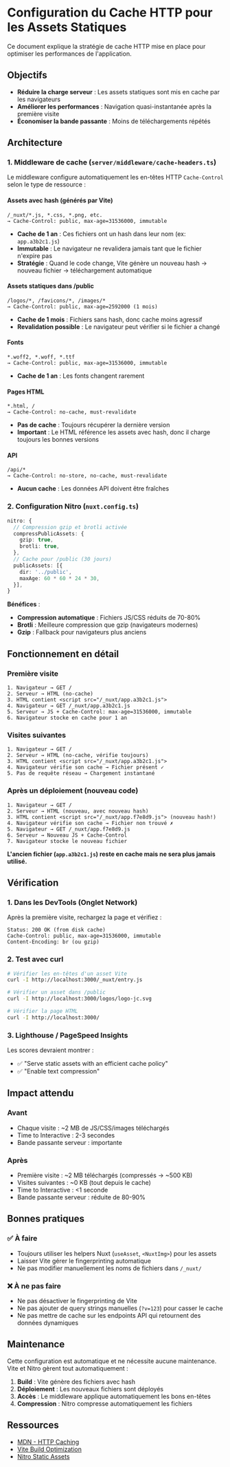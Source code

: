 # Configuration du Cache HTTP pour les Assets Statiques

Ce document explique la stratégie de cache HTTP mise en place pour optimiser les performances de l'application.

## Objectifs

- **Réduire la charge serveur** : Les assets statiques sont mis en cache par les navigateurs
- **Améliorer les performances** : Navigation quasi-instantanée après la première visite
- **Économiser la bande passante** : Moins de téléchargements répétés

## Architecture

### 1. Middleware de cache (`server/middleware/cache-headers.ts`)

Le middleware configure automatiquement les en-têtes HTTP `Cache-Control` selon le type de ressource :

#### Assets avec hash (générés par Vite)

```
/_nuxt/*.js, *.css, *.png, etc.
→ Cache-Control: public, max-age=31536000, immutable
```

- **Cache de 1 an** : Ces fichiers ont un hash dans leur nom (ex: `app.a3b2c1.js`)
- **Immutable** : Le navigateur ne revalidera jamais tant que le fichier n'expire pas
- **Stratégie** : Quand le code change, Vite génère un nouveau hash → nouveau fichier → téléchargement automatique

#### Assets statiques dans /public

```
/logos/*, /favicons/*, /images/*
→ Cache-Control: public, max-age=2592000 (1 mois)
```

- **Cache de 1 mois** : Fichiers sans hash, donc cache moins agressif
- **Revalidation possible** : Le navigateur peut vérifier si le fichier a changé

#### Fonts

```
*.woff2, *.woff, *.ttf
→ Cache-Control: public, max-age=31536000, immutable
```

- **Cache de 1 an** : Les fonts changent rarement

#### Pages HTML

```
*.html, /
→ Cache-Control: no-cache, must-revalidate
```

- **Pas de cache** : Toujours récupérer la dernière version
- **Important** : Le HTML référence les assets avec hash, donc il charge toujours les bonnes versions

#### API

```
/api/*
→ Cache-Control: no-store, no-cache, must-revalidate
```

- **Aucun cache** : Les données API doivent être fraîches

### 2. Configuration Nitro (`nuxt.config.ts`)

```typescript
nitro: {
  // Compression gzip et brotli activée
  compressPublicAssets: {
    gzip: true,
    brotli: true,
  },
  // Cache pour /public (30 jours)
  publicAssets: [{
    dir: '../public',
    maxAge: 60 * 60 * 24 * 30,
  }],
}
```

**Bénéfices** :

- **Compression automatique** : Fichiers JS/CSS réduits de 70-80%
- **Brotli** : Meilleure compression que gzip (navigateurs modernes)
- **Gzip** : Fallback pour navigateurs plus anciens

## Fonctionnement en détail

### Première visite

```
1. Navigateur → GET /
2. Serveur → HTML (no-cache)
3. HTML contient <script src="/_nuxt/app.a3b2c1.js">
4. Navigateur → GET /_nuxt/app.a3b2c1.js
5. Serveur → JS + Cache-Control: max-age=31536000, immutable
6. Navigateur stocke en cache pour 1 an
```

### Visites suivantes

```
1. Navigateur → GET /
2. Serveur → HTML (no-cache, vérifie toujours)
3. HTML contient <script src="/_nuxt/app.a3b2c1.js">
4. Navigateur vérifie son cache → Fichier présent ✓
5. Pas de requête réseau → Chargement instantané
```

### Après un déploiement (nouveau code)

```
1. Navigateur → GET /
2. Serveur → HTML (nouveau, avec nouveau hash)
3. HTML contient <script src="/_nuxt/app.f7e8d9.js"> (nouveau hash!)
4. Navigateur vérifie son cache → Fichier non trouvé ✗
5. Navigateur → GET /_nuxt/app.f7e8d9.js
6. Serveur → Nouveau JS + Cache-Control
7. Navigateur stocke le nouveau fichier
```

**L'ancien fichier (`app.a3b2c1.js`) reste en cache mais ne sera plus jamais utilisé.**

## Vérification

### 1. Dans les DevTools (Onglet Network)

Après la première visite, rechargez la page et vérifiez :

```
Status: 200 OK (from disk cache)
Cache-Control: public, max-age=31536000, immutable
Content-Encoding: br (ou gzip)
```

### 2. Test avec curl

```bash
# Vérifier les en-têtes d'un asset Vite
curl -I http://localhost:3000/_nuxt/entry.js

# Vérifier un asset dans /public
curl -I http://localhost:3000/logos/logo-jc.svg

# Vérifier la page HTML
curl -I http://localhost:3000/
```

### 3. Lighthouse / PageSpeed Insights

Les scores devraient montrer :

- ✅ "Serve static assets with an efficient cache policy"
- ✅ "Enable text compression"

## Impact attendu

### Avant

- Chaque visite : ~2 MB de JS/CSS/images téléchargés
- Time to Interactive : 2-3 secondes
- Bande passante serveur : importante

### Après

- Première visite : ~2 MB téléchargés (compressés → ~500 KB)
- Visites suivantes : ~0 KB (tout depuis le cache)
- Time to Interactive : <1 seconde
- Bande passante serveur : réduite de 80-90%

## Bonnes pratiques

### ✅ À faire

- Toujours utiliser les helpers Nuxt (`useAsset`, `<NuxtImg>`) pour les assets
- Laisser Vite gérer le fingerprinting automatique
- Ne pas modifier manuellement les noms de fichiers dans `/_nuxt/`

### ❌ À ne pas faire

- Ne pas désactiver le fingerprinting de Vite
- Ne pas ajouter de query strings manuelles (`?v=123`) pour casser le cache
- Ne pas mettre de cache sur les endpoints API qui retournent des données dynamiques

## Maintenance

Cette configuration est automatique et ne nécessite aucune maintenance. Vite et Nitro gèrent tout automatiquement :

1. **Build** : Vite génère des fichiers avec hash
2. **Déploiement** : Les nouveaux fichiers sont déployés
3. **Accès** : Le middleware applique automatiquement les bons en-têtes
4. **Compression** : Nitro compresse automatiquement les fichiers

## Ressources

- [MDN - HTTP Caching](https://developer.mozilla.org/en-US/docs/Web/HTTP/Caching)
- [Vite Build Optimization](https://vitejs.dev/guide/build.html)
- [Nitro Static Assets](https://nitro.unjs.io/guide/assets)
